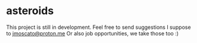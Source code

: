 # asteroids

This project is still in development.
Feel free to send suggestions I suppose to jmoscato@proton.me
Or also job opportunities, we take those too :)

